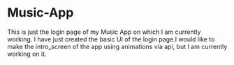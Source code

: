 # Music-App
This is just the login page of my Music App on which I am currently working. I have just created the basic UI of the login page.I would like to make the intro_screen of the app using animations via api, but I am currently working on it.
